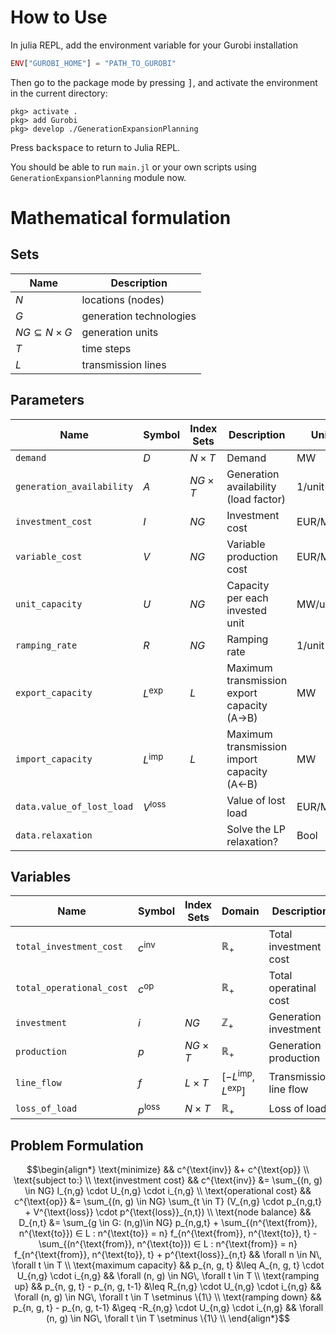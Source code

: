 # How to Use

In julia REPL, add the environment variable for your Gurobi installation

```julia
ENV["GUROBI_HOME"] = "PATH_TO_GUROBI"
```

Then go to the package mode by pressing <kbd>]</kbd>, and activate the environment in the current directory:
```
pkg> activate .
pkg> add Gurobi
pkg> develop ./GenerationExpansionPlanning
```

Press <kbd>backspace</kbd> to return to Julia REPL.

You should be able to run `main.jl` or your own scripts using `GenerationExpansionPlanning` module now.

# Mathematical formulation

## Sets
| **Name**                  | **Description**         |
|---------------------------|-------------------------|
| $N$                       | locations (nodes)       |
| $G$                       | generation technologies |
| $NG \subseteq N \times G$ | generation units        |
| $T$                       | time steps              |
| $L$                       | transmission lines      |

## Parameters
| **Name**                  | **Symbol**        | **Index Sets** | **Description**                             | **Unit** |
|---------------------------|-------------------|----------------|---------------------------------------------|----------|
| `demand`                  | $D$               | $N \times T$   | Demand                                      | MW       |
| `generation_availability` | $A$               | $NG \times T$  | Generation availability (load factor)       | 1/unit   |
| `investment_cost`         | $I$               | $NG$           | Investment cost                             | EUR/MW   |
| `variable_cost`           | $V$               | $NG$           | Variable production cost                    | EUR/MWh  |
| `unit_capacity`           | $U$               | $NG$           | Capacity per each invested unit             | MW/unit  |
| `ramping_rate`            | $R$               | $NG$           | Ramping rate                                | 1/unit   |
| `export_capacity`         | $L^{\text{exp}}$  | $L$            | Maximum transmission export capacity (A->B) | MW       |
| `import_capacity`         | $L^{\text{imp}}$  | $L$            | Maximum transmission import capacity (A<-B) | MW       |
| `data.value_of_lost_load` | $V^{\text{loss}}$ |                | Value of lost load                          | EUR/MWh  |
| `data.relaxation`         |                   |                | Solve the LP relaxation?                    | Bool     |

## Variables
| **Name**                 | **Symbol**        | **Index Sets** | **Domain**                          | **Description**                             | **Unit** |
|--------------------------|-------------------|----------------|-------------------------------------|---------------------------------------------|----------|
| `total_investment_cost`  | $c^{\text{inv}}$  |                | $\mathbb{R}_+$                      | Total investment cost                       | EUR      |
| `total_operational_cost` | $c^{\text{op}}$   |                | $\mathbb{R}_+$                      | Total operatinal cost                       | EUR      |
| `investment`             | $i$               | $NG$           | $\mathbb{Z}_+$                      | Generation investment                       | units    |
| `production`             | $p$               | $NG \times T$  | $\mathbb{R}_+$                      | Generation production                       | MW       |
| `line_flow`              | $f$               | $L \times T$   | $[-L^{\text{imp}}, L^{\text{exp}}]$ | Transmission line flow                      | MW       |
| `loss_of_load`           | $p^{\text{loss}}$ | $N \times T$   | $\mathbb{R}_+$                      | Loss of load                                | MW       |


## Problem Formulation

$$\begin{align*}
\text{minimize}
&& c^{\text{inv}} &+ c^{\text{op}} \\
\text{subject to:} \\
\text{investment cost} && c^{\text{inv}} &= \sum_{(n, g) \in NG} I_{n,g} \cdot U_{n,g} \cdot i_{n,g} \\
\text{operational cost} && c^{\text{op}} &= \sum_{(n, g) \in NG} \sum_{t \in T} (V_{n,g} \cdot p_{n,g,t} + V^{\text{loss}} \cdot p^{\text{loss}}_{n,t}) \\
\text{node balance} && D_{n,t} &= \sum_{g \in G: (n,g)\in NG} p_{n,g,t} + \sum_{(n^{\text{from}}, n^{\text{to}}) ∈ L : n^{\text{to}} = n} f_{n^{\text{from}}, n^{\text{to}}, t} - \sum_{(n^{\text{from}}, n^{\text{to}}) ∈ L : n^{\text{from}} = n} f_{n^{\text{from}}, n^{\text{to}}, t} + p^{\text{loss}}_{n,t} && \forall n \in N\, \forall t \in T \\
\text{maximum capacity} && p_{n, g, t} &\leq A_{n, g, t} \cdot U_{n,g} \cdot i_{n,g} && \forall (n, g) \in NG\, \forall t \in T \\
\text{ramping up} && p_{n, g, t} - p_{n, g, t-1} &\leq R_{n,g} \cdot U_{n,g} \cdot i_{n,g} && \forall (n, g) \in NG\, \forall t \in T \setminus \{1\} \\
\text{ramping down} && p_{n, g, t} - p_{n, g, t-1} &\geq -R_{n,g} \cdot U_{n,g} \cdot i_{n,g} && \forall (n, g) \in NG\, \forall t \in T \setminus \{1\} \\
\end{align*}$$
